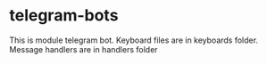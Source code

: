 # telegram-bots
This is module telegram bot. Keyboard files are in keyboards folder. Message handlers are in handlers folder
